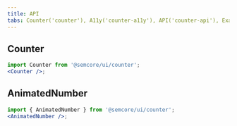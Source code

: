 ```yaml
---
title: API
tabs: Counter('counter'), A11y('counter-a11y'), API('counter-api'), Example('counter-code'), Changelog('counter-changelog')
---
```


## Counter

```jsx
import Counter from '@semcore/ui/counter';
<Counter />;
```

<TypesView type="CounterProps" :types={...types} />

## AnimatedNumber

```jsx
import { AnimatedNumber } from '@semcore/ui/counter';
<AnimatedNumber />;
```

<TypesView type="AnimatedNumberBaseProps" :types={...types} />

<script setup>import { data as types } from '@types.data.ts';</script>